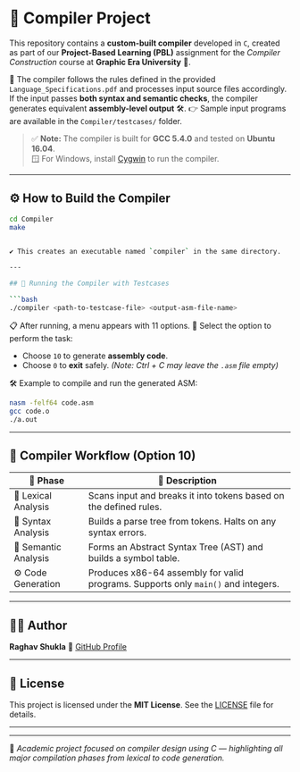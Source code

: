# 🎯 Compiler Project

This repository contains a **custom-built compiler** developed in `C`, created as part of our **Project-Based Learning (PBL)** assignment for the *Compiler Construction* course at **Graphic Era University** 🏫.

📄 The compiler follows the rules defined in the provided `Language_Specifications.pdf` and processes input source files accordingly. If the input passes **both syntax and semantic checks**, the compiler generates equivalent **assembly-level output** 🛠️.
👉 Sample input programs are available in the `Compiler/testcases/` folder.

> ✅ **Note:** The compiler is built for **GCC 5.4.0** and tested on **Ubuntu 16.04**.  
> 🪟 For Windows, install [Cygwin](https://www.cygwin.com/) to run the compiler.

---

## ⚙️ How to Build the Compiler

```bash
cd Compiler
make


✔️ This creates an executable named `compiler` in the same directory.

---

## 🚀 Running the Compiler with Testcases

```bash
./compiler <path-to-testcase-file> <output-asm-file-name>
```

📋 After running, a menu appears with 11 options.
🔢 Select the option to perform the task:

* Choose `10` to generate **assembly code**.
* Choose `0` to **exit** safely.
  *(Note: Ctrl + C may leave the `.asm` file empty)*

🛠️ Example to compile and run the generated ASM:

```bash
nasm -felf64 code.asm
gcc code.o
./a.out
```

---

## 🧩 Compiler Workflow (Option 10)

| 🔄 **Phase**         | 📝 **Description**                                                                |
| -------------------- | --------------------------------------------------------------------------------- |
| 🧊 Lexical Analysis  | Scans input and breaks it into tokens based on the defined rules.                 |
| 🧱 Syntax Analysis   | Builds a parse tree from tokens. Halts on any syntax errors.                      |
| 🧠 Semantic Analysis | Forms an Abstract Syntax Tree (AST) and builds a symbol table.                    |
| ⚙️ Code Generation   | Produces x86-64 assembly for valid programs. Supports only `main()` and integers. |

---
## 👨‍💻 **Author**

**Raghav Shukla**
📌 [GitHub Profile](https://github.com/raghavshuklaofficial)

---

## 📄 **License**

This project is licensed under the **MIT License**. See the [LICENSE](LICENSE) file for details.

---
---

📌 *Academic project focused on compiler design using C — highlighting all major compilation phases from lexical to code generation.*

```
